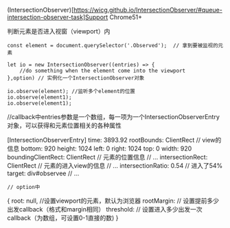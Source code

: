 (IntersectionObserver)[https://wicg.github.io/IntersectionObserver/#queue-intersection-observer-task]Support Chrome51+

判断元素是否进入视窗（viewport）内

```
const element = document.querySelector('.Observed');  // 拿到要被监视的元素

let io = new IntersectionObserver((entries) => {
	//do something when the element come into the viewport	
},option) // 实例化一个IntersectionObserver对象

io.observe(element); //监听多个element的位置
io.observe(element1); 
io.observe(element1); 
```
//callback中entries参数是一个数组，每一项为一个IntersectionObserverEntry对象，可以获得和元素位置相关的各种属性

[IntersectionObserverEntry]
    time: 3893.92
  rootBounds: ClientRect // view的信息
      bottom: 920
      height: 1024
      left: 0
      right: 1024
      top: 0
      width: 920
  boundingClientRect: ClientRect // 元素的位置信息
    // ...
  intersectionRect: ClientRect // 元素的进入view的信息
    // ...
    intersectionRatio: 0.54 // 进入了54%
  target: div#observee
    // ...
```
// option中
```
{
  root: null, //设置viewport的元素，默认为浏览器
  rootMargin: // 设置提前多少出发callback（格式和margin相同）
  threshold: // 设置进入多少出发一次callback（为数组，可设置0-1直接的数)
}
